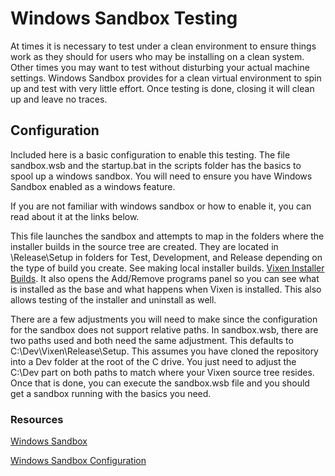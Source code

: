 # Windows Sandbox Testing

At times it is necessary to test under a clean environment to ensure things work as they should for users who may be installing on a clean system. Other times you may want to test without disturbing your actual machine settings. Windows Sandbox provides for a clean virtual environment to spin up and test with very little effort. Once testing is done, closing it will clean up and leave no traces. 

## Configuration

Included here is a basic configuration to enable this testing. The file sandbox.wsb and the startup.bat in the scripts folder has the basics to spool up a windows sandbox. You will need to ensure you have Windows Sandbox enabled as a windows feature.

If you are not familiar with windows sandbox or how to enable it, you can read about it at the links below. 

This file launches the sandbox and attempts to map in the folders where the installer builds in the source tree are created. They are located in \Release\Setup in folders for Test, Development, and Release depending on the type of build you create. See making local installer builds. [Vixen Installer Builds](..\Installer\README.md). It also opens the Add/Remove programs panel so you can see what is installed as the base and what happens when Vixen is installed. This also allows testing of the installer and uninstall as well. 

There are a few adjustments you will need to make since the configuration for the sandbox does not support relative paths. In sandbox.wsb, there are two paths used and both need the same adjustment. This defaults to C:\Dev\Vixen\Release\Setup. This assumes you have cloned the repository into a Dev folder at the root of the C drive. You just need to adjust the C:\Dev part on both paths to match where your Vixen source tree resides. Once that is done, you can execute the sandbox.wsb file and you should get a sandbox running with the basics you need. 

### Resources
[Windows Sandbox]("https://learn.microsoft.com/en-us/windows/security/application-security/application-isolation/windows-sandbox/windows-sandbox-overview")

[Windows Sandbox Configuration]("https://learn.microsoft.com/en-us/windows/security/application-security/application-isolation/windows-sandbox/windows-sandbox-configure-using-wsb-file")
